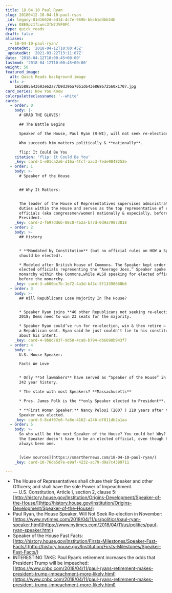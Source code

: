 ```yaml
---
title: 18.04.10 Paul Ryan
slug: 20180412-18-04-10-paul-ryan
_id: legacy-01d1602d-ed14-4c7e-969b-bbcb1ddbb24b
_rev: O8E8pz1fLwnc3fN7JVF0FC
type: quick_reads
draft: false
aliases:
  - 18-04-10-paul-ryan/
_createdAt: '2018-04-12T10:00:45Z'
_updatedAt: '2021-03-22T13:11:07Z'
date: '2018-04-12T10:00:45+00:00'
lastmod: '2018-04-12T10:00:45+00:00'
weight: 50
featured_image:
  alt: Quick Reads background image
  url: >-
    1e55885a43693e62a77b9d396a70b1d643e868672560x1707.jpg
card_series: Now You Know
colorpaletteclassname: '--white'
cards:
  - order: 0
    body: |-
      # GRAB THE GLOVES!

      ## The Battle Begins

      Speaker of the House, Paul Ryan (R-WI), will not seek re-election.

      Who succeeds him matters politically & **nationally**.

      flip: It Could Be You
    citation: 'flip: It Could Be You'
    _key: card-1-e01ca2a6-d16a-4fcf-aac3-7ede9048253e
  - order: 1
    body: >-
      # Speaker of the House


      ## Why It Matters:


      The leader of the House of Representatives supervises administrative
      duties within the House and serves as the top representative of elected
      officials (aka congressmen/women) nationally & especially, before the
      President.
    _key: card-2-f697dd6b-88c8-4b2a-b77d-0d9a79873818
  - order: 2
    body: >-
      ## History


      * **Mandated by Constitution** (but no official rules on HOW a Speaker
      should be elected).

      * Modeled after British House of Commons. The Speaker kept order over
      elected officials representing the “Average Joes.” Speaker spoke for the
      monarchy within the Commons…while ALSO speaking for elected officials
      before the monarchy.
    _key: card-3-a660bc7b-1e72-4a3d-b43c-5f13398668b6
  - order: 3
    body: >-
      ## Will Republicans Lose Majority In The House?


      * Speaker Ryan joins **40 other Republicans not seeking re-election** Nov
      2018; Dems need to win 23 seats for the majority.

      * Speaker Ryan could’ve run for re-election, win & then retire – securing
      a Republican seat. Ryan said he just couldn’t lie to his constituents
      about his intent.
    _key: card-4-9b8d7837-9d58-4ca8-b794-db6698b943f7
  - order: 4
    body: >-
      U.S. House Speaker:  

      Facts We Love


      * Only **54 lawmakers** have served as “Speaker of the House” in America’s
      242 year history.

      * The state with most Speakers? **Massachusetts**

      * Pres. James Polk is the **only Speaker elected to President**.

      * **First Woman Speaker:** Nancy Pelosi (2007 ) 218 years after the First
      Speaker was elected.
    _key: card-5-8cdf07e8-fa8e-4162-a246-df811db2a1aa
  - order: 5
    body: >-
      So who will be the next Speaker of the House? You could be! Why? Because
      the Speaker doesn't have to be an elected official, even though he/she's
      always been one.


      [view sources](https://smarthernews.com/18-04-10-paul-ryan/)
    _key: card-10-76da5d7e-e9af-4232-ac79-d9a7c4389711

---
```

* The House of Representatives shall chuse their Speaker and other Officers; and shall have the sole Power of Impeachment.  
— U.S. Constitution, Article I, section 2, clause 5: [http://history.house.gov/Institution/Origins-Development/Speaker-of-the-House/](http://history.house.gov/Institution/Origins-Development/Speaker-of-the-House/)
* Paul Ryan, the House Speaker, Will Not Seek Re-election in November: [https://www.nytimes.com/2018/04/11/us/politics/paul-ryan-speaker.html](https://www.nytimes.com/2018/04/11/us/politics/paul-ryan-speaker.html)
* Speaker of the House Fast Facts: [http://history.house.gov/Institution/Firsts-Milestones/Speaker-Fast-Facts/](http://history.house.gov/Institution/Firsts-Milestones/Speaker-Fast-Facts/)
* INTERESTING TAKE: Paul Ryan’s retirement increases the odds that President Trump will be impeached: [https://www.cnbc.com/2018/04/11/paul-ryans-retirement-makes-president-trump-impeachment-more-likely.html](https://www.cnbc.com/2018/04/11/paul-ryans-retirement-makes-president-trump-impeachment-more-likely.html)